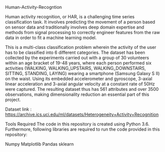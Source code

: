 Human-Activity-Recogntion

Human activity recognition, or HAR, is a challenging time series classification task. It involves predicting the movement of a person based on sensor data and traditionally involves deep domain expertise and methods from signal processing to correctly engineer features from the raw data in order to fit a machine learning model.

This is a multi-class classification problem wherein the activity of the user has to be classified into 6 different categories. The dataset has been collected by the experiments carried out with a group of 30 volunteers within an age bracket of 19-48 years, where each person performed six activities (WALKING, WALKING_UPSTAIRS, WALKING_DOWNSTAIRS, SITTING, STANDING, LAYING) wearing a smartphone (Samsung Galaxy S II) on the waist. Using its embedded accelerometer and gyroscope, 3-axial linear acceleration and 3-axial angular velocity at a constant rate of 50Hz were captured. The resulting dataset thus has 561 attributes and over 3500 observations, making dimensionality reduction an essential part of this project.

Dataset link :
https://archive.ics.uci.edu/ml/datasets/Heterogeneity+Activity+Recognition

Tools Required
The code in this repository is created using Python 3.6. Furthermore, following libraries are required to run the code provided in this repository:

Numpy
Matplotlib
Pandas
sklearn
